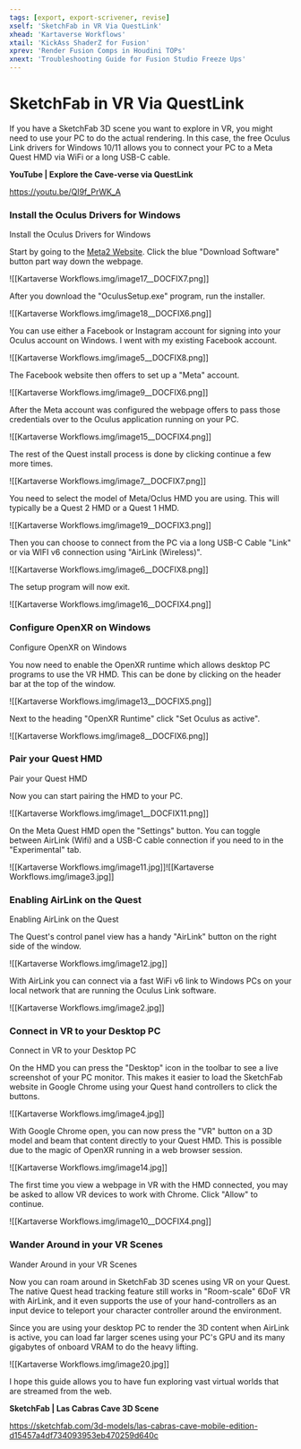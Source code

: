 ```yaml
---
tags: [export, export-scrivener, revise]
xself: 'SketchFab in VR Via QuestLink'
xhead: 'Kartaverse Workflows'
xtail: 'KickAss ShaderZ for Fusion'
xprev: 'Render Fusion Comps in Houdini TOPs'
xnext: 'Troubleshooting Guide for Fusion Studio Freeze Ups'
---
```


# SketchFab in VR Via QuestLink

If you have a SketchFab 3D scene you want to explore in VR, you might need to use your PC to do the actual rendering. In this case, the free Oculus Link drivers for Windows 10/11 allows you to connect your PC to a Meta Quest HMD via WiFi or a long USB-C cable.

**YouTube \| Explore the Cave-verse via QuestLink**

<https://youtu.be/QI9f_PrWK_A>

### Install the Oculus Drivers for Windows

Install the Oculus Drivers for Windows

Start by going to the [Meta2 Website](https://www.meta.com/ca/quest/setup/). Click the blue "Download Software" button part way down the webpage.

![[Kartaverse Workflows.img/image17__DOCFIX7.png]]

After you download the "OculusSetup.exe" program, run the installer.

![[Kartaverse Workflows.img/image18__DOCFIX6.png]]

You can use either a Facebook or Instagram account for signing into your Oculus account on Windows. I went with my existing Facebook account.

![[Kartaverse Workflows.img/image5__DOCFIX8.png]]

The Facebook website then offers to set up a "Meta" account.

![[Kartaverse Workflows.img/image9__DOCFIX6.png]]

After the Meta account was configured the webpage offers to pass those credentials over to the Oculus application running on your PC.

![[Kartaverse Workflows.img/image15__DOCFIX4.png]]

The rest of the Quest install process is done by clicking continue a few more times.

![[Kartaverse Workflows.img/image7__DOCFIX7.png]]

You need to select the model of Meta/Oclus HMD you are using. This will typically be a Quest 2 HMD or a Quest 1 HMD.

![[Kartaverse Workflows.img/image19__DOCFIX3.png]]

Then you can choose to connect from the PC via a long USB-C Cable "Link" or via WIFI v6 connection using "AirLink (Wireless)".

![[Kartaverse Workflows.img/image6__DOCFIX8.png]]

The setup program will now exit.

![[Kartaverse Workflows.img/image16__DOCFIX4.png]]

### Configure OpenXR on Windows

Configure OpenXR on Windows

You now need to enable the OpenXR runtime which allows desktop PC programs to use the VR HMD. This can be done by clicking on the header bar at the top of the window.

![[Kartaverse Workflows.img/image13__DOCFIX5.png]]

Next to the heading "OpenXR Runtime" click "Set Oculus as active".

![[Kartaverse Workflows.img/image8__DOCFIX6.png]]

### Pair your Quest HMD

Pair your Quest HMD

Now you can start pairing the HMD to your PC.

![[Kartaverse Workflows.img/image1__DOCFIX11.png]]

On the Meta Quest HMD open the "Settings" button. You can toggle between AirLink (Wifi) and a USB-C cable connection if you need to in the "Experimental" tab.

![[Kartaverse Workflows.img/image11.jpg]]![[Kartaverse Workflows.img/image3.jpg]]

### Enabling AirLink on the Quest

Enabling AirLink on the Quest

The Quest's control panel view has a handy "AirLink" button on the right side of the window.

![[Kartaverse Workflows.img/image12.jpg]]

With AirLink you can connect via a fast WiFi v6 link to Windows PCs on your local network that are running the Oculus Link software.

![[Kartaverse Workflows.img/image2.jpg]]

### Connect in VR to your Desktop PC

Connect in VR to your Desktop PC

On the HMD you can press the "Desktop" icon in the toolbar to see a live screenshot of your PC monitor. This makes it easier to load the SketchFab website in Google Chrome using your Quest hand controllers to click the buttons.

![[Kartaverse Workflows.img/image4.jpg]]

With Google Chrome open, you can now press the "VR" button on a 3D model and beam that content directly to your Quest HMD. This is possible due to the magic of OpenXR running in a web browser session.

![[Kartaverse Workflows.img/image14.jpg]]

The first time you view a webpage in VR with the HMD connected, you may be asked to allow VR devices to work with Chrome. Click "Allow" to continue.

![[Kartaverse Workflows.img/image10__DOCFIX4.png]]

### Wander Around in your VR Scenes

Wander Around in your VR Scenes

Now you can roam around in SketchFab 3D scenes using VR on your Quest. The native Quest head tracking feature still works in "Room-scale" 6DoF VR with AirLink, and it even supports the use of your hand-controllers as an input device to teleport your character controller around the environment.

Since you are using your desktop PC to render the 3D content when AirLink is active, you can load far larger scenes using your PC's GPU and its many gigabytes of onboard VRAM to do the heavy lifting.

![[Kartaverse Workflows.img/image20.jpg]]

I hope this guide allows you to have fun exploring vast virtual worlds that are streamed from the web.

**SketchFab \| Las Cabras Cave 3D Scene**

<https://sketchfab.com/3d-models/las-cabras-cave-mobile-edition-d15457a4df734093953eb470259d640c>